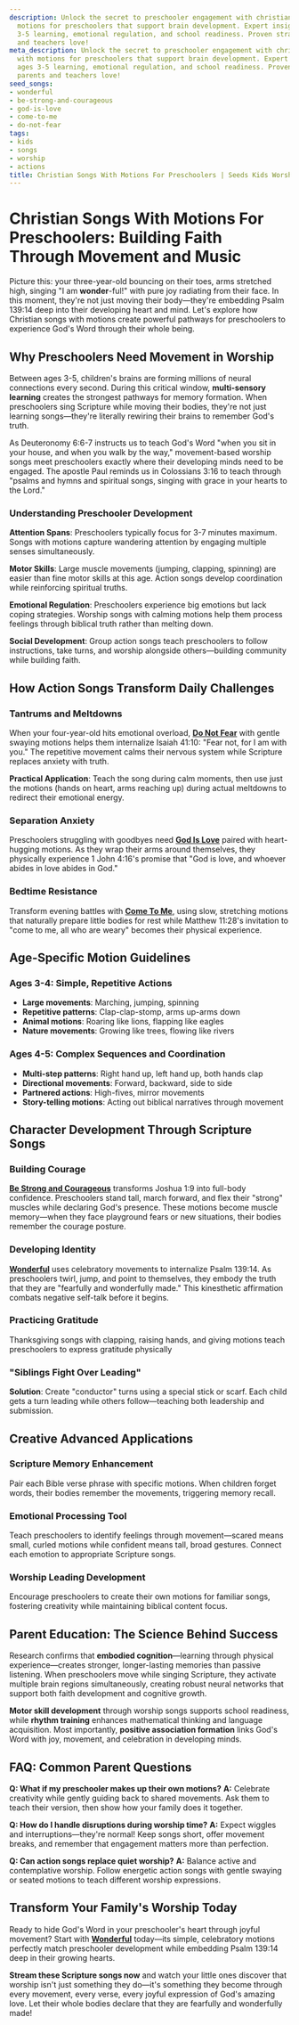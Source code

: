 ```yaml
---
description: Unlock the secret to preschooler engagement with christian songs with
  motions for preschoolers that support brain development. Expert insights on ages
  3-5 learning, emotional regulation, and school readiness. Proven strategies parents
  and teachers love!
meta_description: Unlock the secret to preschooler engagement with christian songs
  with motions for preschoolers that support brain development. Expert insights on
  ages 3-5 learning, emotional regulation, and school readiness. Proven strategies
  parents and teachers love!
seed_songs:
- wonderful
- be-strong-and-courageous
- god-is-love
- come-to-me
- do-not-fear
tags:
- kids
- songs
- worship
- actions
title: Christian Songs With Motions For Preschoolers | Seeds Kids Worship
---
```

# Christian Songs With Motions For Preschoolers: Building Faith Through Movement and Music

Picture this: your three-year-old bouncing on their toes, arms stretched high, singing "I am **wonder**-ful!" with pure joy radiating from their face. In this moment, they're not just moving their body—they're embedding Psalm 139:14 deep into their developing heart and mind. Let's explore how Christian songs with motions create powerful pathways for preschoolers to experience God's Word through their whole being.

## Why Preschoolers Need Movement in Worship

Between ages 3-5, children's brains are forming millions of neural connections every second. During this critical window, **multi-sensory learning** creates the strongest pathways for memory formation. When preschoolers sing Scripture while moving their bodies, they're not just learning songs—they're literally rewiring their brains to remember God's truth.

As Deuteronomy 6:6-7 instructs us to teach God's Word "when you sit in your house, and when you walk by the way," movement-based worship songs meet preschoolers exactly where their developing minds need to be engaged. The apostle Paul reminds us in Colossians 3:16 to teach through "psalms and hymns and spiritual songs, singing with grace in your hearts to the Lord."

### Understanding Preschooler Development

**Attention Spans**: Preschoolers typically focus for 3-7 minutes maximum. Songs with motions capture wandering attention by engaging multiple senses simultaneously.

**Motor Skills**: Large muscle movements (jumping, clapping, spinning) are easier than fine motor skills at this age. Action songs develop coordination while reinforcing spiritual truths.

**Emotional Regulation**: Preschoolers experience big emotions but lack coping strategies. Worship songs with calming motions help them process feelings through biblical truth rather than melting down.

**Social Development**: Group action songs teach preschoolers to follow instructions, take turns, and worship alongside others—building community while building faith.

## How Action Songs Transform Daily Challenges

### Tantrums and Meltdowns
When your four-year-old hits emotional overload, **[Do Not Fear](https://seedskidsworship.com/product/do-not-fear-isaiah-4110-2/)** with gentle swaying motions helps them internalize Isaiah 41:10: "Fear not, for I am with you." The repetitive movement calms their nervous system while Scripture replaces anxiety with truth.

**Practical Application**: Teach the song during calm moments, then use just the motions (hands on heart, arms reaching up) during actual meltdowns to redirect their emotional energy.

### Separation Anxiety
Preschoolers struggling with goodbyes need **[God Is Love](https://seedskidsworship.com/product/god-is-love-1-john-416/)** paired with heart-hugging motions. As they wrap their arms around themselves, they physically experience 1 John 4:16's promise that "God is love, and whoever abides in love abides in God."

### Bedtime Resistance
Transform evening battles with **[Come To Me](https://seedskidsworship.com/product/when-you-lie-down-lullabies-scripture-songs/)**, using slow, stretching motions that naturally prepare little bodies for rest while Matthew 11:28's invitation to "come to me, all who are weary" becomes their physical experience.

## Age-Specific Motion Guidelines

### Ages 3-4: Simple, Repetitive Actions
- **Large movements**: Marching, jumping, spinning
- **Repetitive patterns**: Clap-clap-stomp, arms up-arms down
- **Animal motions**: Roaring like lions, flapping like eagles
- **Nature movements**: Growing like trees, flowing like rivers

### Ages 4-5: Complex Sequences and Coordination
- **Multi-step patterns**: Right hand up, left hand up, both hands clap
- **Directional movements**: Forward, backward, side to side
- **Partnered actions**: High-fives, mirror movements
- **Story-telling motions**: Acting out biblical narratives through movement

## Character Development Through Scripture Songs

### Building Courage
**[Be Strong and Courageous](https://seedskidsworship.com/product/be-strong-and-courageous-joshua-19-2/)** transforms Joshua 1:9 into full-body confidence. Preschoolers stand tall, march forward, and flex their "strong" muscles while declaring God's presence. These motions become muscle memory—when they face playground fears or new situations, their bodies remember the courage posture.

### Developing Identity
**[Wonderful](https://seedskidsworship.com/product/wonderful-psalm-13914/)** uses celebratory movements to internalize Psalm 139:14. As preschoolers twirl, jump, and point to themselves, they embody the truth that they are "fearfully and wonderfully made." This kinesthetic affirmation combats negative self-talk before it begins.

### Practicing Gratitude
Thanksgiving songs with clapping, raising hands, and giving motions teach preschoolers to express gratitude physically

### "Siblings Fight Over Leading"
**Solution**: Create "conductor" turns using a special stick or scarf. Each child gets a turn leading while others follow—teaching both leadership and submission.

## Creative Advanced Applications

### Scripture Memory Enhancement
Pair each Bible verse phrase with specific motions. When children forget words, their bodies remember the movements, triggering memory recall.

### Emotional Processing Tool
Teach preschoolers to identify feelings through movement—scared means small, curled motions while confident means tall, broad gestures. Connect each emotion to appropriate Scripture songs.

### Worship Leading Development
Encourage preschoolers to create their own motions for familiar songs, fostering creativity while maintaining biblical content focus.

## Parent Education: The Science Behind Success

Research confirms that **embodied cognition**—learning through physical experience—creates stronger, longer-lasting memories than passive listening. When preschoolers move while singing Scripture, they activate multiple brain regions simultaneously, creating robust neural networks that support both faith development and cognitive growth.

**Motor skill development** through worship songs supports school readiness, while **rhythm training** enhances mathematical thinking and language acquisition. Most importantly, **positive association formation** links God's Word with joy, movement, and celebration in developing minds.

## FAQ: Common Parent Questions

**Q: What if my preschooler makes up their own motions?**
**A:** Celebrate creativity while gently guiding back to shared movements. Ask them to teach their version, then show how your family does it together.

**Q: How do I handle disruptions during worship time?**
**A:** Expect wiggles and interruptions—they're normal! Keep songs short, offer movement breaks, and remember that engagement matters more than perfection.

**Q: Can action songs replace quiet worship?**
**A:** Balance active and contemplative worship. Follow energetic action songs with gentle swaying or seated motions to teach different worship expressions.

## Transform Your Family's Worship Today

Ready to hide God's Word in your preschooler's heart through joyful movement? Start with **[Wonderful](https://seedskidsworship.com/product/wonderful-psalm-13914/)** today—its simple, celebratory motions perfectly match preschooler development while embedding Psalm 139:14 deep in their growing hearts. 

**Stream these Scripture songs now** and watch your little ones discover that worship isn't just something they do—it's something they become through every movement, every verse, every joyful expression of God's amazing love. Let their whole bodies declare that they are fearfully and wonderfully made!

<script type="application/ld+json">
{
  "@context": "https://schema.org",
  "@type": "Article",
  "headline": "Christian Songs With Motions For Preschoolers",
  "author": {
    "@type": "Organization",
    "name": "Seeds Kids Worship"
  },
  "publisher": {
    "@type": "Organization",
    "name": "Seeds Kids Worship",
    "logo": {
      "@type": "ImageObject",
      "url": "https://seedskidsworship.com/logo.png"
    }
  },
  "datePublished": "2025-09-04T11:23:23.392399",
  "dateModified": "2025-09-04T11:23:23.392418",
  "description": "Unlock the secret to preschooler engagement with christian songs with motions for preschoolers that support brain development. Expert insights on ages 3-5 learn",
  "mainEntityOfPage": {
    "@type": "WebPage",
    "@id": "https://seedskidsworship.com/activities/christian-songs-with-motions-for-preschoolers/"
  }
}
</script>

<script type="application/ld+json">
{
  "@context": "https://schema.org",
  "@type": "Product",
  "name": "Wonderful",
  "description": "A scripture song about being fearfully and wonderfully made by God",
  "url": "https://seedskidsworship.com/product/wonderful-psalm-13914/",
  "brand": {
    "@type": "Brand",
    "name": "Seeds Kids Worship"
  },
  "category": "Children's Christian Music",
  "album": "Hope"
}
</script>

<script type="application/ld+json">
{
  "@context": "https://schema.org",
  "@type": "Product",
  "name": "Be Strong and Courageous",
  "description": "Encouraging song about courage and strength knowing God is always with us",
  "url": "https://seedskidsworship.com/product/be-strong-and-courageous-joshua-19-2/",
  "brand": {
    "@type": "Brand",
    "name": "Seeds Kids Worship"
  },
  "category": "Children's Christian Music",
  "album": "I Am With You"
}
</script>

<script type="application/ld+json">
{
  "@context": "https://schema.org",
